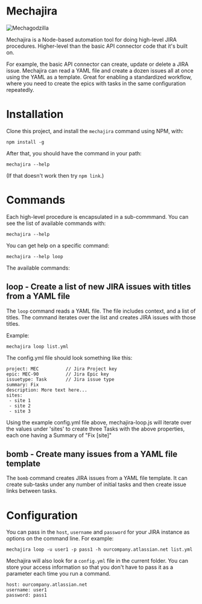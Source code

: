 # Mechajira

![Mechagodzilla](https://upload.wikimedia.org/wikipedia/en/3/30/Mechagodzilla_Incarnations.jpg)

Mechajira is a Node-based automation tool for doing high-level JIRA procedures.
Higher-level than the basic API connector code that it's built on.

For example, the basic API connector can create, update or delete a JIRA issue.
Mechajira can read a YAML file and create a dozen issues all at once using the
YAML as a template.  Great for enabling a standardized workflow, where you need
to create the epics with tasks in the same configuration repeatedly.

# Installation

Clone this project, and install the ```mechajira``` command using NPM, with:

    npm install -g

After that, you should have the command in your path:

    mechajira --help

(If that doesn't work then try ```npm link```.)

# Commands

Each high-level procedure is encapsulated in a sub-commmand.  You can see the
list of available commands with:

    mechajira --help

You can get help on a specific command:

    mechajira --help loop

The available commands:

## loop - Create a list of new JIRA issues with titles from a YAML file

The ```loop``` command reads a YAML file.  The file includes context, and a list
of titles.  The command iterates over the list and creates JIRA issues with
those titles.

Example:

    mechajira loop list.yml

The config.yml file should look something like this:

    project: MEC          // Jira Project key
    epic: MEC-90          // Jira Epic key
    issuetype: Task       // Jira issue type
    summary: Fix
    description: More text here...
    sites:
     - site 1
     - site 2
     - site 3

Using the example config.yml file above, mechajira-loop.js will iterate over the
values under 'sites' to create three Tasks with the above properties, each one
having a Summary of "Fix [site]"

## bomb - Create many issues from a YAML file template

The ```bomb``` command creates JIRA issues from a YAML file template.  It can
create sub-tasks under any number of initial tasks and then create issue links
between tasks.

# Configuration  

You can pass in the ```host```, ```username``` and ```password``` for your JIRA instance as options on the command line.  For example:

    mechajira loop -u user1 -p pass1 -h ourcompany.atlassian.net list.yml

Mechajira will also look for a ```config.yml``` file in the current folder.  You
can store your access information so that you don't have to pass it as a
parameter each time you run a command.

    host: ourcompany.atlassian.net
    username: user1
    password: pass1
